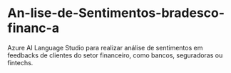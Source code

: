 # An-lise-de-Sentimentos-bradesco-financ-a
Azure AI Language Studio para realizar análise de sentimentos em feedbacks de clientes do setor financeiro, como bancos, seguradoras ou fintechs.

